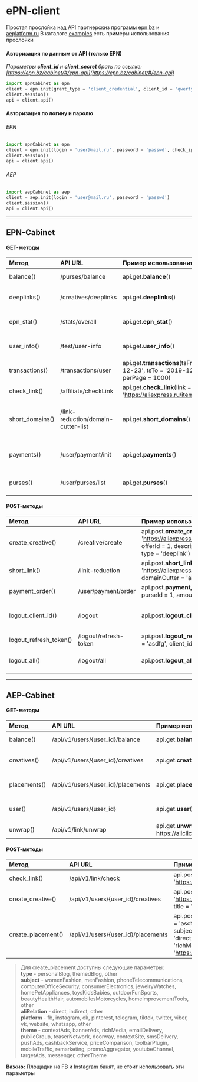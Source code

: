 # ePN-client
Простая прослойка над API партнерскиз программ [epn.bz](https://epn.bz/) и [aeplatform.ru](https://aeplatform.ru)
В каталоге [examples](../master/examples/) есть примеры использования прослойки

#### Авторизация по данным от API (только EPN)
*Параметры **client_id** и **client_secret** брать по ссылке: [https://epn.bz/cabinet/#/epn-api](https://epn.bz/cabinet/#/epn-api)*
```python
import epnCabinet as epn
client = epn.init(grant_type = 'client_credential', client_id = 'qwerty', client_secret = 'asdfg')
client.session()
api = client.api()
```

#### Авторизация по логину и паролю
###### EPN
```python
import epnCabinet as epn
client = epn.init(login = 'user@mail.ru', password = 'passwd', check_ip = False)
client.session()
api = client.api()
```
###### AEP
```python
import aepCabinet as aep
client = aep.init(login = 'user@mail.ru', password = 'passwd')
client.session()
api = client.api()
```

---
## EPN-Cabinet
#### GET-методы
|Метод|API URL|Пример использования|Описание|
|:---|:---|:---|:---|
|balance()|/purses/balance|api.get.**balance**()|Балансы пользователя|
|deeplinks()|/creatives/deeplinks|api.get.**deeplinks**()|Список созданных длиплинков|
|epn_stat()|/stats/overall|api.get.**epn_stat**()|Общая статистика ePN|
|user_info()|/test/user-info|api.get.**user_info**()|Информация о пользователе|
|transactions()|/transactions/user|api.get.**transactions**(tsFrom = '2019-12-23', tsTo = '2019-12-24', perPage = 1000)|Список транзакций|
|check_link()|/affiliate/checkLink|api.get.**check_link**(link = 'https://aliexpress.ru/item/12345.html')|Проверка URL|
|short_domains()|/link-reduction/domain-cutter-list|api.get.**short_domains**()|Список доступных доменов для сокращения ссылок|
|payments()|/user/payment/init|api.get.**payments**()|Информация по выплатам, кошелькам, комиссиям|
|purses()|/user/purses/list|api.get.**purses**()|Список кошельков пользователя|

#### POST-методы
|Метод|API URL|Пример использования|Описание|
|:---|:---|:---|:---|
|create_creative()|/creative/create|api.post.**create_creative**(link = 'https://aliexpress.ru/item/12345.html', offerId = 1, description = 'test_deeplink', type = 'deeplink')|Создание реферальной ссылки|
|short_link()|/link-reduction|api.post.**short_link**(urlContainer = 'https://aliexpress.ru/item/12345.html', domainCutter = 'ali.pub')|Сокращение реферальной ссылки|
|payment_order()|/user/payment/order|api.post.**payment_order**(currency = 'USD', purseId = 1, amount = 1000)|Заказ выплаты|
|logout_client_id()|/logout|api.post.**logout_client_id**(client_id = 'asdfg')|Деактивация всех refresh_token для client_id|
|logout_refresh_token()|/logout/refresh-token|api.post.**logout_refresh_token**(refresh_token = 'asdfg', client_id = 'asdfg')|Деактивация refresh_token|
|logout_all()|/logout/all|api.post.**logout_all**(client_id = 'asdfg')| Деактивация всех токенов пользователя|

---
## AEP-Cabinet
#### GET-методы
|Метод|API URL|Пример использования|Описание|
|:---|:---|:---|:---|
|balance()|/api/v1/users/{user_id}/balance|api.get.**balance**()|Балансы пользователя|
|creatives()|/api/v1/users/{user_id}/creatives|api.get.**creatives**()|Список созданных креативов|
|placements()|/api/v1/users/{user_id}/placements|api.get.**placements**()|Список площадок пользователя|
|user()|/api/v1/users/{user_id}|api.get.**user**()|Информация о пользователе|
|unwrap()|/api/v1/link/unwrap|api.get.**unwrap**(link = https://aliclick.shop/r/c/asdfg')|Распаковать ссылку|

#### POST-методы
|Метод|API URL|Пример использования|Описание|
|:---|:---|:---|:---|
|check_link()|/api/v1/link/check|api.post.**check_link**(link = 'https://aliexpress.ru/item/12345.html')|Проверка ссылки|
|create_creative()|/api/v1/users/{user_id}/creatives|api.post.**create_creative**(link = 'https://aliexpress.ru/item/12345.html', title = "test")|Создание реферальной ссылки|
|create_placement()|/api/v1/users/{user_id}/placements|api.post.**create_placement**(description = 'asdfg', type = 'personalBlog', subject = 'menFashion', aliRelation = 'direct', platform = 'telegram', theme = 'richMedia', 'link = 'https://aeplatform.ru/')|Добавление площадки|

> Для create_placement доступны следующие параметры:  
**type** - personalBlog, themedBlog, other  
**subject** - womenFashion, menFashion, phoneTelecommunications, computerOfficeSecurity, consumerElectronics, jewelryWatches, homePetAppliances, toysKidsBabies, outdoorFunSports, beautyHealthHair, automobilesMotorcycles, homeImprovementTools, other  
**aliRelation** - direct, indirect, other  
**platform** - fb, instagram, ok, pinterest, telegram, tiktok, twitter, viber, vk, website, whatsapp, other  
**theme** - contextAds, bannerAds, richMedia, emailDelivery, publicGroup, teaserNetwork, doorway, contextSite, smsDelivery, pushAds, cashbackService, priceComparison, toolbarPlugin, mobileTraffic, remarketing, promoAggregator, youtubeChannel, targetAds, messenger, otherTheme

**Важно:** Площадки на FB и Instagram банят, не стоит использовать эти параметры